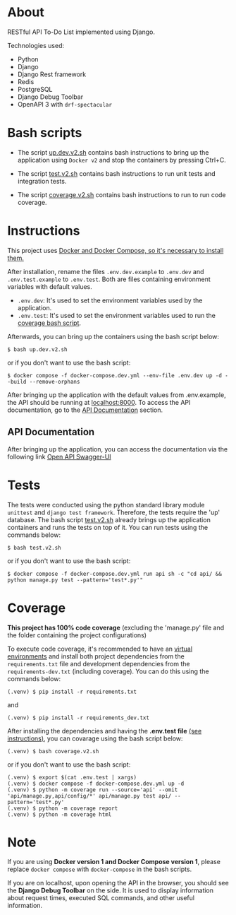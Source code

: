 # About

RESTful API To-Do List implemented using Django.

Technologies used:

- Python
- Django
- Django Rest framework
- Redis
- PostgreSQL
- Django Debug Toolbar
- OpenAPI 3 with `drf-spectacular`

# Bash scripts

- The script [up.dev.v2.sh](./up.dev.v2.sh) contains bash instructions to bring up the application using `Docker v2` and stop the containers by pressing Ctrl+C.

- The script [test.v2.sh](./test.v2.sh) contains bash instructions to run unit tests and integration tests.

- The script [coverage.v2.sh](./coverage.v2.sh) contains bash instructions to run to run code coverage.

# Instructions

This project uses [Docker and Docker Compose, so it's necessary to install them.](https://docs.docker.com/compose/install/)

After installation, rename the files `.env.dev.example` to `.env.dev` and `.env.test.example` to `.env.test`. Both are files containing environment variables with default values.

- `.env.dev`: It's used to set the environment variables used by the application.
- `.env.test`: It's used to set the environment variables used to run the [coverage bash script](./coverage.v2.sh).

Afterwards, you can bring up the containers using the bash script below:

```
$ bash up.dev.v2.sh
```

or if you don't want to use the bash script:

```
$ docker compose -f docker-compose.dev.yml --env-file .env.dev up -d --build --remove-orphans
```

After bringing up the application with the default values from .env.example, the API should be running at [localhost:8000](http://localhost:8000/). To access the API documentation, go to the [API Documentation](#api-documentation) section.

## API Documentation

After bringing up the application, you can access the documentation via the following link [Open API Swagger-UI](http://localhost:8000/api/schema/swagger-ui/)

# Tests

The tests were conducted using the python standard library module `unittest` and `django test framework`. Therefore, the tests require the 'up' database. The bash script [test.v2.sh](./test.v2.sh) already brings up the application containers and runs the tests on top of it. You can run tests using the commands below:

```
$ bash test.v2.sh
```

or if you don't want to use the bash script:

```
$ docker compose -f docker-compose.dev.yml run api sh -c "cd api/ && python manage.py test --pattern='test*.py'"
```

# Coverage

**This project has 100% code coverage** (excluding the 'manage.py' file and the folder containing the project configurations)

To execute code coverage, it's recommended to have an [virtual environments](https://docs.python.org/dev/library/venv.html) and install both project dependencies from the `requirements.txt` file and development dependencies from the `requirements-dev.txt` (including coverage). You can do this using the commands below:

```
(.venv) $ pip install -r requirements.txt
```

and 

```
(.venv) $ pip install -r requirements_dev.txt
```

After installing the dependencies and having the **.env.test file** [(see instructions)](#instructions), you can covarage using the bash script below:

```
(.venv) $ bash coverage.v2.sh
```

or if you don't want to use the bash script:
```
(.venv) $ export $(cat .env.test | xargs)
(.venv) $ docker compose -f docker-compose.dev.yml up -d
(.venv) $ python -m coverage run --source='api' --omit 'api/manage.py,api/config/*' api/manage.py test api/ --pattern='test*.py'
(.venv) $ python -m coverage report
(.venv) $ python -m coverage html
```


# Note

If you are using **Docker version 1 and Docker Compose version 1**, please replace `docker compose` with `docker-compose` in the bash scripts.

If you are on localhost, upon opening the API in the browser, you should see the **Django Debug Toolbar** on the side. It is used to display information about request times, executed SQL commands, and other useful information.